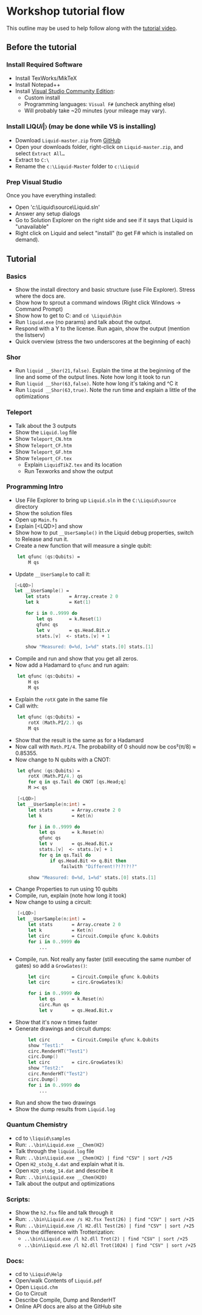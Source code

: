 # Workshop tutorial flow

This outline may be used to help follow along with the [tutorial video](http://research.microsoft.com/apps/video/default.aspx?id=258279).

## Before the tutorial

### Install Required Software

* Install TexWorks/MikTeX 
* Install Notepad++ 
* Install [Visual Studio Community Edition](https://www.visualstudio.com/en-us/products/visual-studio-community-vs.aspx):
  * Custom install 
  * Programming languages: `Visual F#` (uncheck anything else) 
  * Will probably take ~20 minutes (your mileage may vary). 

### Install LIQ<i>Ui</i>|&#x232A; (may be done while VS is installing)

* Download `Liquid-master.zip` from [GitHub](https://github.com/msr-quarc/Liquid/archive/master.zip)
* Open your downloads folder, right-click on `Liquid-master.zip`, and select `Extract All…`
* Extract to `C:\` 
* Rename the `c:\Liquid-Master` folder to `c:\Liquid`

### Prep Visual Studio

Once you have everything installed: 
* Open 'c:\Liquid\source\Liquid.sln'
* Answer any setup dialogs 
* Go to Solution Explorer on the right side and see if it says that Liquid is "unavailable" 
* Right click on Liquid and select "install" (to get F# which is installed on demand). 

## Tutorial

### Basics

* Show the install directory and basic structure (use File Explorer). Stress where the docs are. 
* Show how to sprout a command windows (Right click Windows -> Command Prompt) 
* Show how to get to C: and `cd \Liquid\bin` 
* Run `liquid.exe` (no params) and talk about the output. 
* Respond with a Y to the license. Run again, show the output (mention the listserv) 
* Quick overview (stress the two underscores at the beginning of each) 

### Shor

* Run `liquid __Shor(21,false)`. Explain the time at the beginning of the line and some of the output lines. Note how long it took to run 
* Run `liquid __Shor(63,false)`. Note how long it's taking and ^C it 
* Run `liquid __Shor(63,true)`. Note the run time and explain a little of the optimizations 

### Teleport

* Talk about the 3 outputs 
* Show the `Liquid.log` file 
* Show `Teleport_CN.htm` 
* Show `Teleport_CF.htm` 
* Show `Teleport_GF.htm` 
* Show `Teleport_CF.tex` 
  * Explain `LiquidTikZ.tex` and its location 
  * Run Texworks and show the output 

### Programming Intro

* Use File Explorer to bring up `Liquid.sln` in the `C:\Liquid\source` directory 
* Show the solution files 
* Open up `Main.fs` 
* Explain &lbrack;&lt;LQD&gt;&rbrack; and show 
* Show how to put `__UserSample()` in the Liquid debug properties, switch to Release and run it. 
* Create a new function that will measure a single qubit: 
```fsharp
    let qfunc (qs:Qubits) =
        M qs
```
* Update `__UserSample` to call it: 
 ```fsharp
    [<LQD>]
    let __UserSample() =
        let stats       = Array.create 2 0
        let k           = Ket(1)

        for i in 0..9999 do
            let qs      = k.Reset(1)
            qfunc qs
            let v       = qs.Head.Bit.v
            stats.[v]  <- stats.[v] + 1

        show "Measured: 0=%d, 1=%d" stats.[0] stats.[1]
```
* Compile and run and show that you get all zeros. 
* Now add a Hadamard to `qfunc` and run again: 
```fsharp
    let qfunc (qs:Qubits) =
        H qs
        M qs
```
* Explain the `rotX` gate in the same file 
* Call with: 
```fsharp
    let qfunc (qs:Qubits) =
        rotX (Math.PI/2.) qs
        M qs
```
* Show that the result is the same as for a Hadamard 
* Now call with `Math.PI/4`. The probability of 0 should now be cos&sup2;(&pi;/8) &approx; 0.85355.
* Now change to N qubits with a CNOT: 
```fsharp
    let qfunc (qs:Qubits) =
        rotX (Math.PI/4.) qs
        for q in qs.Tail do CNOT [qs.Head;q]
        M >< qs 

    [<LQD>]
    let __UserSample(n:int) =
        let stats       = Array.create 2 0
        let k           = Ket(n)

        for i in 0..9999 do
            let qs      = k.Reset(n)
            qfunc qs
            let v       = qs.Head.Bit.v
            stats.[v]  <- stats.[v] + 1
            for q in qs.Tail do
                if qs.Head.Bit <> q.Bit then
                    failwith "Different!?!?!?!?"

        show "Measured: 0=%d, 1=%d" stats.[0] stats.[1]
```
* Change Properties to run using 10 qubits 
* Compile, run, explain (note how long it took) 
* Now change to using a circuit: 
```fsharp
    [<LQD>]
    let __UserSample(n:int) =
        let stats       = Array.create 2 0
        let k           = Ket(n)
        let circ        = Circuit.Compile qfunc k.Qubits
        for i in 0..9999 do
			...
```
* Compile, run. Not really any faster (still executing the same number of gates) so add a `GrowGates()`: 
```fsharp
        let circ        = Circuit.Compile qfunc k.Qubits
        let circ        = circ.GrowGates(k)

        for i in 0..9999 do
            let qs      = k.Reset(n)
            circ.Run qs
            let v       = qs.Head.Bit.v
```
* Show that it's now n times faster 
* Generate drawings and circuit dumps: 
```fsharp
        let circ        = Circuit.Compile qfunc k.Qubits
        show "Test1:"
        circ.RenderHT("Test1")
        circ.Dump()
        let circ        = circ.GrowGates(k)
        show "Test2:"
        circ.RenderHT("Test2")
        circ.Dump()
        for i in 0..9999 do
			...
```
* Run and show the two drawings 
* Show the dump results from `Liquid.log` 

### Quantum Chemistry

* cd to `\liquid\samples`
* Run: `..\bin\Liquid.exe __Chem(H2)` 
* Talk through the `liquid.log` file 
* Run: `..\bin\Liquid.exe __Chem(H2) | find "CSV" | sort /+25` 
* Open `H2_sto3g_4.dat` and explain what it is. 
* Open `H2O_sto6g_14.dat` and describe it 
* Run: `..\bin\Liquid.exe __Chem(H2O)` 
* Talk about the output and optimizations 

### Scripts:

* Show the `h2.fsx` file and talk through it 
* Run: `..\bin\Liquid.exe /s H2.fsx Test(26) | find "CSV" | sort /+25` 
* Run: `..\bin\Liquid.exe /l H2.dll Test(26) | find "CSV" | sort /+25` 
* Show the difference with Trotterization: 
  * `..\bin\Liquid.exe /l h2.dll Trot(2) | find "CSV" | sort /+25` 
  * `..\bin\Liquid.exe /l h2.dll Trot(1024) | find "CSV" | sort /+25` 

### Docs:

* cd to `\Liquid\Help` 
* Open/walk Contents of `Liquid.pdf` 
* Open `Liquid.chm` 
* Go to Circuit 
* Describe Compile, Dump and RenderHT 
* Online API docs are also at the GitHub site 
